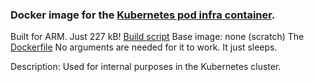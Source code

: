 ### Docker image for the [Kubernetes pod infra container](https://github.com/kubernetes/kubernetes/tree/master/build/pause).

Built for ARM.
Just 227 kB!
[Build script](https://github.com/luxas/kubernetes-on-arm/blob/master/images/kubernetesonarm/build/inbuild.sh)
Base image: none (scratch)
The [Dockerfile](https://github.com/luxas/kubernetes-on-arm/blob/master/images/kubernetesonarm/pause/Dockerfile)
No arguments are needed for it to work. It just sleeps.


Description: 
Used for internal purposes in the Kubernetes cluster.